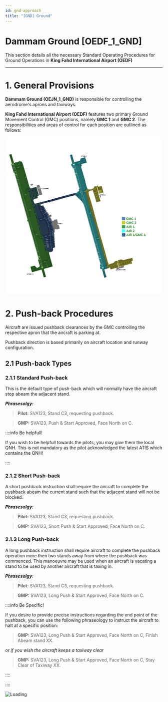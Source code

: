 ```yaml
---
id: gnd-approach
title: "[GND] Ground"
---
```

# Dammam Ground [OEDF_1_GND]

This section details all the necessary Standard Operating Procedures for Ground Operations in **King Fahd International Airport (OEDF)**

---

# 1. General Provisions

**Dammam Ground (OEJN_1_GND)** is responsible for controlling the aerodrome's aprons and taxiways.

**King Fahd International Airport (OEDF)** features two primary Ground Movement Control (GMC) positions, namely **GMC 1** and **GMC 2**. The responsibilities and areas of control for each position are outlined as follows:

![Loading](imgs/aor.png)

# 2. Push-back Procedures

Aircraft are issued pushback clearances by the GMC controlling the respective apron that the aircraft is parking at.

Pushback direction is based primarily on aircraft location and runway configuration.

## 2.1 Push-back Types
### 2.1.1 Standard Push-back
This is the default type of push-back which will normally have the aircraft stop abeam the adjacent stand.

***Phrasesolgy:*** 

> **Pilot:** SVA123, Stand C3, requesting pushback.

> **GMP:** SVA123, Push & Start Approved, Face North on C.

::::info Be helpfull!

If you wish to be helpfull towards the pilots, you may give them the local QNH. This is not mandatory as the pilot acknowledged the latest ATIS which contains the QNH!

::::
### 2.1.2 Short Push-back
A short pushback instruction shall require the aircraft to complete the pushback abeam the current stand such that the adjacent stand will not be blocked.

***Phrasesolgy:*** 

> **Pilot:** SVA123, Stand C3, requesting pushback.

> **GMP:** SVA123, Short Push & Start Approved, Face North on C.

### 2.1.3 Long Push-back
A long pushback instruction shall require aircraft to complete the pushback operation more then two stands away from where the pushback was commenced. This manoeuvre may be used when an aircraft is vacating a stand to be used by another aircraft that is taxing in.

***Phrasesolgy:*** 

> **Pilot:** SVA123, Stand C3, requesting pushback.

> **GMP:** SVA123, Long Push & Start Approved, Face North on C.

::::info Be Specific!

If you desire to provide precise instructions regarding the end point of the pushback, you can use the following phraseology to instruct the aircraft to halt at a specific position:

> **GMP:** SVA123, Long Push & Start Approved, Face North on C, Finish Abeam stand XX.

*or if you wish the aircraft keeps a taxiway clear*

> **GMP:** SVA123, Long Push & Start Approved, Face North on C, Stay Clear of Taxiway XX.

::::

::::

![Loading](https://media.discordapp.net/attachments/1176296290657771611/1230251715715137597/OEDF_GMC_34L_SRO.png?ex=6632a431&is=66202f31&hm=13f3dcd6e254df9e1610de123d50a0520388676d92ce39248fcfe686b7629b77&=&format=webp&quality=lossless&width=675&height=675)